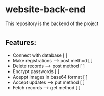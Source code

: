 # website-back-end
This repository is the backend of the project
#
## Features: 
* Connect with database [  ]
* Make registrations --> post method [ ]
* Delete records --> post method [ ]
* Encrypt passwords [ ]
* Aceppt images in base64 format [ ]
* Accept updates --> put method [ ]
* Fetch records --> get method [ ]
